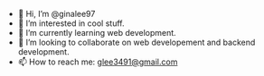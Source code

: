- 👋 Hi, I’m @ginalee97
- 👀 I’m interested in cool stuff. 
- 🌱 I’m currently learning web development.
- 💞️ I’m looking to collaborate on web developement and backend development.
- 📫 How to reach me: glee3491@gmail.com

<!---
ginalee97/ginalee97 is a ✨ special ✨ repository because its `README.md` (this file) appears on your GitHub profile.
You can click the Preview link to take a look at your changes.
--->
